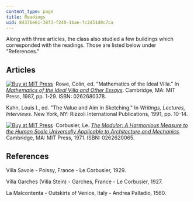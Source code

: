 ```yaml
---
content_type: page
title: Readings
uid: 84376e61-38f3-f240-1bae-fc2d51d0c7ca
---
```


Along with three articles, the class also studied a few buildings which corresponded with the readings. Those are listed below under "References."

Articles
--------

[![Buy at MIT Press](/images/mp_logo.gif)](https://mitpress.mit.edu/books/mathematics-ideal-villa-and-other-essays)  Rowe, Colin, ed. "Mathematics of the Ideal Villa." In [_Mathematics of the Ideal Villa and Other Essays_](https://mitpress.mit.edu/books/mathematics-ideal-villa-and-other-essays). Cambridge, MA: MIT Press, 1987, pp. 1-29. ISBN: 0262680378.

Kahn, Louis I., ed. "The Value and Aim in Sketching." In _Writings, Lectures, Interviews_. New York, NY: Rizzoli International Publications, 1991, pp. 10-14.

[![Buy at MIT Press](/images/mp_logo.gif)](https://mitpress.mit.edu/0262620065)  Corbusier, Le. [_The Modulor: A Harmonious Measure to the Human Scale Universally Applicable to Architecture and Mechanics_](https://mitpress.mit.edu/0262620065). Cambridge, MA: MIT Press, 1971. ISBN: 0262620065.

References
----------

Villa Savoie - Poissy, France - Le Corbusier, 1929.

Villa Garches (Villa Stein) - Garches, France - Le Corbusier, 1927.

La Malcontenta - Outskirts of Venice, Italy - Andrea Palladio, 1560.